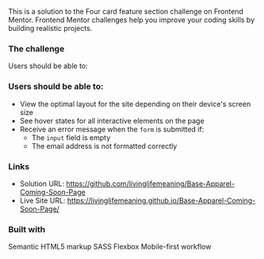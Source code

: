 This is a solution to the Four card feature section challenge on Frontend Mentor. Frontend Mentor challenges help you improve your coding skills by building realistic projects.

### The challenge
Users should be able to:

### Users should be able to:

- View the optimal layout for the site depending on their device's screen size
- See hover states for all interactive elements on the page
- Receive an error message when the `form` is submitted if:
  - The `input` field is empty
  - The email address is not formatted correctly
  
### Links
- Solution URL: https://github.com/livinglifemeaning/Base-Apparel-Coming-Soon-Page
- Live Site URL: https://livinglifemeaning.github.io/Base-Apparel-Coming-Soon-Page/

### Built with
Semantic HTML5 markup
SASS
Flexbox
Mobile-first workflow
